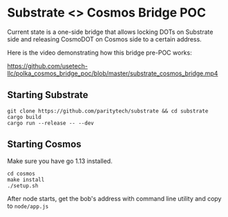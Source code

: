 # Substrate <> Cosmos Bridge POC

Current state is a one-side bridge that allows locking DOTs on Substrate side and releasing CosmoDOT on Cosmos side to a certain address.

Here is the video demonstrating how this bridge pre-POC works:

https://github.com/usetech-llc/polka_cosmos_bridge_poc/blob/master/substrate_cosmos_bridge.mp4

## Starting Substrate

```
git clone https://github.com/paritytech/substrate && cd substrate
cargo build
cargo run --release -- --dev
```

## Starting Cosmos

Make sure you have go 1.13 installed.

```
cd cosmos
make install
./setup.sh
```

After node starts, get the bob's address with command line utility and copy to `node/app.js`